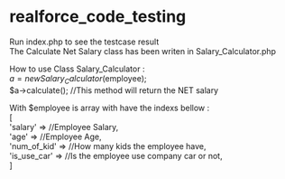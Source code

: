 # realforce_code_testing

Run index.php to see the testcase result <br>
The Calculate Net Salary class has been writen in Salary_Calculator.php<br>

How to use Class Salary_Calculator :<br>
$a = new Salary_Calculator($employee);<br>
$a->calculate(); //This method will return the NET salary<br>

With $employee is array with have the indexs bellow : <br>
[<br>
  'salary' =>  //Employee Salary,<br>
  'age' =>  //Employee Age,<br>
  'num_of_kid' =>  //How many kids the employee have,<br>
  'is_use_car' =>  //Is the employee use company car or not,<br>
]<br>

